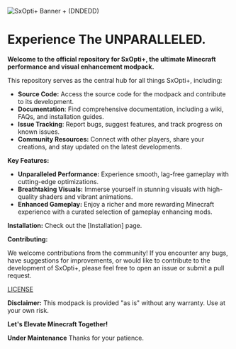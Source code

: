 
![SxOpti+ Banner + (DNDEDD)](https://github.com/user-attachments/assets/445f4652-d9a8-4e86-a2e6-06ccb34a3e0f)



# Experience The UNPARALLELED.

__Welcome to the official repository for SxOpti+, the ultimate Minecraft performance and visual enhancement modpack.__

This repository serves as the central hub for all things SxOpti+, including:

- __Source Code:__ Access the source code for the modpack and contribute to its development.
- **Documentation**: Find comprehensive documentation, including a wiki, FAQs, and installation guides.
- **Issue Tracking**: Report bugs, suggest features, and track progress on known issues.
- **Community Resources:** Connect with other players, share your creations, and stay updated on the latest developments.

**Key Features:**

- **Unparalleled Performance:** Experience smooth, lag-free gameplay with cutting-edge optimizations.
- **Breathtaking Visuals:** Immerse yourself in stunning visuals with high-quality shaders and vibrant animations.
- **Enhanced Gameplay:** Enjoy a richer and more rewarding Minecraft experience with a curated selection of gameplay enhancing mods.

**Installation:**
Check out the [Installation] page.

**Contributing:**

We welcome contributions from the community! If you encounter any bugs, have suggestions for improvements, or would like to contribute to the development of SxOpti+, please feel free to open an issue or submit a pull request.

[LICENSE](LICENSE)

**Disclaimer:**
This modpack is provided "as is" without any warranty. Use at your own risk.

**Let's Elevate Minecraft Together!**

**Under Maintenance**
Thanks for your patience.
